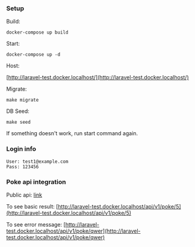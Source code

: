 
### Setup

Build:

```shell
docker-compose up build
```

Start:

```shell
docker-compose up -d
```

Host: 

[http://laravel-test.docker.localhost/](http://laravel-test.docker.localhost/)

Migrate:

```shell
make migrate
```

DB Seed:

```shell
make seed
```

If something doesn't work, run start command again.

### Login info 

```
User: test1@example.com
Pass: 123456
```

### Poke api integration

Public api: [link](https://pokeapi.co/docs/v2#info)

To see basic result:
[http://laravel-test.docker.localhost/api/v1/poke/5](http://laravel-test.docker.localhost/api/v1/poke/5)

To see error message:
[http://laravel-test.docker.localhost/api/v1/poke/qwer](http://laravel-test.docker.localhost/api/v1/poke/qwer)
